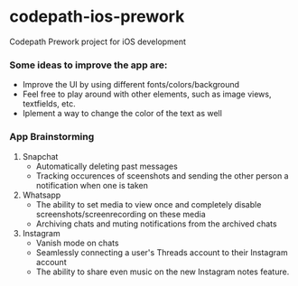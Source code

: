 # codepath-ios-prework
Codepath Prework project for iOS development

### Some ideas to improve the app are:
- Improve the UI by using different fonts/colors/background
- Feel free to play around with other elements, such as image views, textfields, etc.
- Iplement a way to change the color of the text as well

### App Brainstorming
1. Snapchat
   - Automatically deleting past messages
   - Tracking occurences of sceenshots and sending the other person a notification when one is taken
2. Whatsapp
   - The ability to set media to view once and completely disable screenshots/screenrecording on these media
   - Archiving chats and muting notifications from the archived chats
3. Instagram
   - Vanish mode on chats
   - Seamlessly connecting a user's Threads account to their Instagram account
   - The ability to share even music on the new Instagram notes feature.
